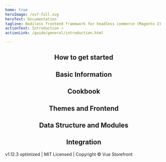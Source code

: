 ```yaml
---
home: true
heroImage: /vsf-full.svg
heroText: Documentation
tagline: Bodiless frontend framework for headless commerce (Magento 2)
actionText: Introduction →
actionLink: /guide/general/introduction.html

---
```

<style>
  .feature {
    margin: 0 auto;
    text-align: center;
  }
</style>
<div class="features"><div class="feature"><h2>How to get started</h2> <p></p></div><div class="feature"><h2>Basic Information</h2> <p></p></div><div class="feature"><h2>Cookbook</h2> <p></p></div><div class="feature"><h2>Themes and Frontend</h2> <p></p></div><div class="feature"><h2>Data Structure and Modules</h2> <p></p></div><div class="feature"><h2>Integration</h2> <p></p></div></div>









<div class="footer">
    v1.12.3 optimized |  MIT Licensed | Copyright © Vue Storefront
  </div>
